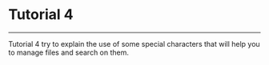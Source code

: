 # Tutorial 4
---
 Tutorial 4 try to explain the use of some special characters that will help you to manage files and search on them.
